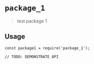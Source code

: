 # `package_1`

> test package 1

## Usage

```
const package1 = require('package_1');

// TODO: DEMONSTRATE API
```
